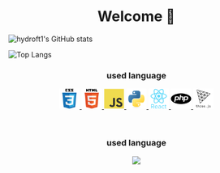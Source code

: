  <h1 align="center">Welcome 🤝</h1>


![hydroft1's GitHub stats](https://github-readme-stats.vercel.app/api?username=hydroft1&count_private=true&show_icons=true&theme=github_dark&hide_border=true&border_radius=10)


![Top Langs](https://github-readme-stats.vercel.app/api/top-langs/?username=hydroft1&count_private=true&show_icons=true&theme=github_dark&langs_count=10&hide_border=true&border_radius=10&layout=compact&card_width=445)


<h3 align="center">used language</h3>
<p align="center">  
 <a href="https://www.w3schools.com/css/" target="_blank" rel="noreferrer"><img src="https://raw.githubusercontent.com/devicons/devicon/master/icons/css3/css3-original-wordmark.svg" alt="css3" width="40" height="40"/> </a> 
 <a href="https://www.w3.org/html/" target="_blank" rel="noreferrer"> <img src="https://raw.githubusercontent.com/devicons/devicon/master/icons/html5/html5-original-wordmark.svg" alt="html5" width="40" height="40"/> </a> 
 <a href="https://developer.mozilla.org/en-US/docs/Web/JavaScript" target="_blank" rel="noreferrer"> <img src="https://raw.githubusercontent.com/devicons/devicon/master/icons/javascript/javascript-original.svg" alt="javascript" width="40" height="40"/> </a>
 <a href="https://www.python.org" target="_blank" rel="noreferrer"> <img src="https://raw.githubusercontent.com/devicons/devicon/master/icons/python/python-original.svg" alt="python" width="40" height="40"/> </a>
 <a href="https://www.reactjs.org" target="_blank" rel="noreferrer"> <img src="https://raw.githubusercontent.com/devicons/devicon/master/icons/react/react-original-wordmark.svg" alt="reactjs" width="40" height="40"/> </a>
 <a href="https://www.php.net" target="_blank" rel="noreferrer"> <img src="https://raw.githubusercontent.com/devicons/devicon/master/icons/php/php-plain.svg" alt="php" width="40" height="40"/> </a>
 <a href="https://threejs.org" target="_blank" rel="noreferrer"> <img src="https://raw.githubusercontent.com/devicons/devicon/master/icons/threejs/threejs-original-wordmark.svg" alt="php" width="40" height="40"/> </a>
</p>

<br>
<h3 align="center">used language</h3>
<p align="center"> 
  <img src="https://profile-counter.glitch.me/hydroft1/count.svg" />
</p>
